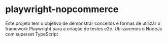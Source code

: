 # playwright-nopcommerce
Este projeto tem o objetivo de demonstrar conceitos e formas de utilizar o framework Playwright para a criação de testes e2e. Utilizaremos o NodeJs com superset TypeScript
